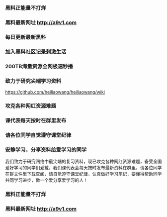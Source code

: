 ### 黑料正能量不打烊
### 黑料最新网址 http://a9v1.com

### 每日更新最新黑料
### 加入黑料社区记录刺激生活 
### 200TB海量资源全网极速秒播
### 致力于研究尖端学习资料
https://github.com/heiliaowang/heiliaowang/wiki
### 攻克各种网红资源难题
### 课代表每天按时在群里发布
### 请各位同学自觉遵守课堂纪律
### 安静学习，分享资料给爱学习的同学

我们致力于研究网络中最尖端的复习资料，现已攻克各种网红资源难题，备受全国爱好学习的同学们爱戴，我们课代表会每天按时发布最新资料在群里，请各位同学在群文件里下载查阅，请自觉遵守课堂纪律，认真做好学习笔记，要懂得帮助同学共同学习进步，做一个爱分享爱学习的人！

### 黑料正能量不打烊
### 黑料最新网址 http://a9v1.com
